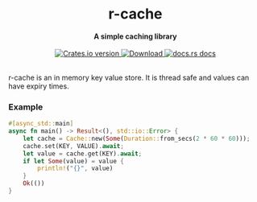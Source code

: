 <h1 align="center">r-cache</h1>
<div align="center">
 <strong>
   A simple caching library
 </strong>
</div>

<br />

<div align="center">
  <!-- Crates version -->
  <a href="https://crates.io/crates/r-cache">
    <img src="https://img.shields.io/crates/v/r-cache.svg?style=flat-square"
    alt="Crates.io version" />
  </a>
  <!-- Downloads -->
  <a href="https://crates.io/crates/r-cache">
    <img src="https://img.shields.io/crates/d/r-cache.svg?style=flat-square"
      alt="Download" />
  </a>
  <!-- docs.rs docs -->
  <a href="https://docs.rs/r-cache">
    <img src="https://img.shields.io/badge/docs-latest-blue.svg?style=flat-square"
      alt="docs.rs docs" />
  </a>
</div>

<br>

r-cache is an in memory key value store. It is thread safe and values can have expiry times.

### Example

```rust
#[async_std::main]
async fn main() -> Result<(), std::io::Error> {
    let cache = Cache::new(Some(Duration::from_secs(2 * 60 * 60)));
    cache.set(KEY, VALUE).await;
    let value = cache.get(KEY).await;
    if let Some(value) = value {
        println!("{}", value)
    }
    Ok(())
}
```